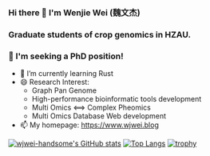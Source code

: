 ### Hi there 👋 I'm Wenjie Wei (魏文杰)

### Graduate students of crop genomics in HZAU.

### 🙋 I'm seeking a PhD position!

- 🌱 I’m currently learning Rust
- 😄 Research Interest:
  + Graph Pan Genome
  + High-performance bioinformatic tools development 
  + Multi Omics <==> Complex Pheomics
  + Multi Omics Database Web development
- 📫 My homepage: https://www.wjwei.blog

[![wjwei-handsome's GitHub stats](https://github-readme-stats.vercel.app/api?username=wjwei-handsome&include_all_commits=true&theme=swift&show_icons=true)](https://github.com/anuraghazra/github-readme-stats)
[![Top Langs](https://github-readme-stats.vercel.app/api/top-langs/?username=wjwei-handsome&layout=compact&theme=swift)](https://github.com/anuraghazra/github-readme-stats)
[![trophy](https://github-profile-trophy.vercel.app/?username=wjwei-handsome)](https://github.com/ryo-ma/github-profile-trophy)
<!--
**wjwei-handsome/wjwei-handsome** is a ✨ _special_ ✨ repository because its `README.md` (this file) appears on your GitHub profile.

- 🔭 I’m currently working on ...
- 🌱 I’m currently learning ...
- 👯 I’m looking to collaborate on ...
- 🤔 I’m looking for help with ...
- 💬 Ask me about ...
- 📫 How to reach me: ...
- 😄 Pronouns: ...
- ⚡ Fun fact: ...
-->
